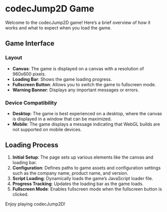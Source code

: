 # codecJump2D Game

Welcome to the codecJump2D game! Here’s a brief overview of how it works and what to expect when you load the game.

## Game Interface

### Layout
- **Canvas**: The game is displayed on a canvas with a resolution of 960x600 pixels.
- **Loading Bar**: Shows the game loading progress.
- **Fullscreen Button**: Allows you to switch the game to fullscreen mode.
- **Warning Banner**: Displays any important messages or errors.

### Device Compatibility
- **Desktop**: The game is best experienced on a desktop, where the canvas is displayed in a window that can be maximized.
- **Mobile**: The game displays a message indicating that WebGL builds are not supported on mobile devices.

## Loading Process
1. **Initial Setup**: The page sets up various elements like the canvas and loading bar.
2. **Configuration**: Defines paths to game assets and configuration settings such as the company name, product name, and version.
3. **Script Loading**: Dynamically loads the game’s JavaScript loader file.
4. **Progress Tracking**: Updates the loading bar as the game loads.
5. **Fullscreen Mode**: Enables fullscreen mode when the fullscreen button is clicked.

Enjoy playing codecJump2D!
